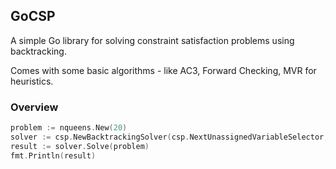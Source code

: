 ## GoCSP

A simple Go library for solving constraint satisfaction problems using backtracking.

Comes with some basic algorithms - like AC3, Forward Checking, MVR for heuristics.

### Overview

```go
problem := nqueens.New(20)
solver := csp.NewBacktrackingSolver(csp.NextUnassignedVariableSelector, csp.FirstDomainValueSelector, inference.FwdCheck)
result := solver.Solve(problem)
fmt.Println(result)
```
